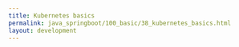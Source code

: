```yaml
---
title: Kubernetes basics
permalink: java_springboot/100_basic/38_kubernetes_basics.html
layout: development
---
```

